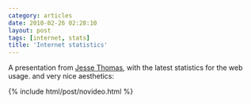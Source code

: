```yaml
---
category: articles
date: 2010-02-26 02:28:10
layout: post
tags: [internet, stats]
title: 'Internet statistics'
---
```


<p>A presentation from <a href="http://jess3.com/">Jesse Thomas</a>, with the latest statistics for the web usage. and very nice aesthetics:</p>

{% include html/post/novideo.html %}

<!--
<object width="400" height="300"><param name="allowfullscreen" value="true" >

<param name="allowscriptaccess" value="always" >
<param name="movie" value="http://vimeo.com/moogaloop.swf?clip_id=9641036&amp;server=vimeo.com&amp;show_title=1&amp;show_byline=1&amp;show_portrait=0&amp;color=ffffff&amp;fullscreen=1" >

<embed src="http://vimeo.com/moogaloop.swf?clip_id=9641036&amp;server=vimeo.com&amp;show_title=1&amp;show_byline=1&amp;show_portrait=0&amp;color=ffffff&amp;fullscreen=1" type="application/x-shockwave-flash" allowfullscreen="true" allowscriptaccess="always" width="400" height="300" >
</object><p>RSS readers may need to click <a href="//joaobordalo.com/articles/2010/02/26/internet-statistics">here</a> to see the video.</p>
-->
